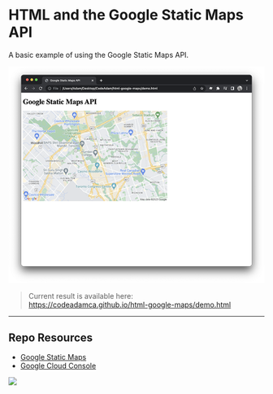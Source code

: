 # HTML and the Google Static Maps API

A basic example of using the Google Static Maps API. 

![Google Maps Demo](_readme/screenshot-maps-demo.png)

> Current result is available here:  
> https://codeadamca.github.io/html-google-maps/demo.html

***

## Repo Resources

* [Google Static Maps](https://developers.google.com/maps/documentation/maps-static)
* [Google Cloud Console](https://console.cloud.google.com/)

<a href="https://codeadam.ca">
<img src="https://codeadam.ca/images/code-block.png" width="100">
</a>
